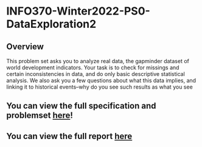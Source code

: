 # INFO370-Winter2022-PS0-DataExploration2

## Overview
This problem set asks you to analyze real data, the gapminder dataset of world development indicators. Your task is to check for missings and certain inconsistencies in data, and do only basic descriptive statistical analysis. We also ask you a few questions about what this data implies, and linking it to historical events–why do you see such results as what you see

## You can view the full specification and problemset [here](https://github.com/zkornas/INFO370-Winter2022-PS0-DataExploration2/blob/main/ps02-descriptive-stats.pdf)!

## You can view the full report [here](https://zkornas.github.io/INFO370-Winter2022-PS02-DataExploration/)
